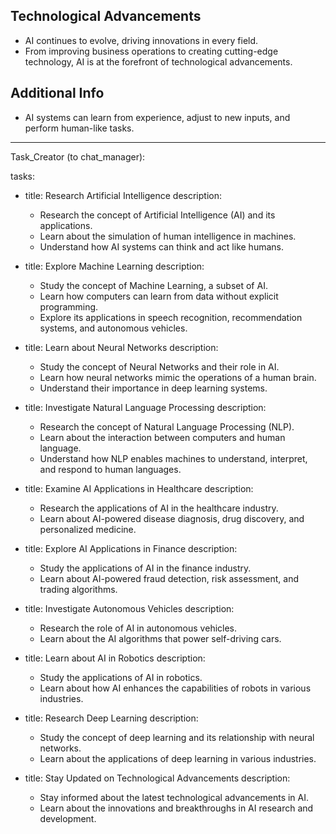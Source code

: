 ## Technological Advancements
- AI continues to evolve, driving innovations in every field.
- From improving business operations to creating cutting-edge technology, AI is at the forefront of technological advancements.

## Additional Info
- AI systems can learn from experience, adjust to new inputs, and perform human-like tasks.

--------------------------------------------------------------------------------
Task_Creator (to chat_manager):

tasks:
  - title: Research Artificial Intelligence
    description:
      - Research the concept of Artificial Intelligence (AI) and its applications.
      - Learn about the simulation of human intelligence in machines.
      - Understand how AI systems can think and act like humans.

  - title: Explore Machine Learning
    description:
      - Study the concept of Machine Learning, a subset of AI.
      - Learn how computers can learn from data without explicit programming.
      - Explore its applications in speech recognition, recommendation systems, and autonomous vehicles.

  - title: Learn about Neural Networks
    description:
      - Study the concept of Neural Networks and their role in AI.
      - Learn how neural networks mimic the operations of a human brain.
      - Understand their importance in deep learning systems.

  - title: Investigate Natural Language Processing
    description:
      - Research the concept of Natural Language Processing (NLP).
      - Learn about the interaction between computers and human language.
      - Understand how NLP enables machines to understand, interpret, and respond to human languages.

  - title: Examine AI Applications in Healthcare
    description:
      - Research the applications of AI in the healthcare industry.
      - Learn about AI-powered disease diagnosis, drug discovery, and personalized medicine.

  - title: Explore AI Applications in Finance
    description:
      - Study the applications of AI in the finance industry.
      - Learn about AI-powered fraud detection, risk assessment, and trading algorithms.

  - title: Investigate Autonomous Vehicles
    description:
      - Research the role of AI in autonomous vehicles.
      - Learn about the AI algorithms that power self-driving cars.

  - title: Learn about AI in Robotics
    description:
      - Study the applications of AI in robotics.
      - Learn about how AI enhances the capabilities of robots in various industries.

  - title: Research Deep Learning
    description:
      - Study the concept of deep learning and its relationship with neural networks.
      - Learn about the applications of deep learning in various industries.

  - title: Stay Updated on Technological Advancements
    description:
      - Stay informed about the latest technological advancements in AI.
      - Learn about the innovations and breakthroughs in AI research and development.
